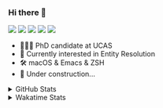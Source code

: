 ### Hi there 👋

[![](https://img.shields.io/badge/-Email-325180?logo=maildotru&logoColor=white&style=flat-square)](mailto:wang@tianshu.me)
[![](https://img.shields.io/badge/-GitHub-black?logo=GitHub&style=flat-square)](https://github.com/tshu-w)
[![](https://img.shields.io/badge/-Telegram-26a5e4?labelColor=fafafa&logo=telegram&style=flat-square)](https://t.me/tshu_w) 
[![](https://img.shields.io/badge/-Twitter-1da1f2?logo=Twitter&logoColor=white&style=flat-square)](https://twitter.com/tshu_w)
[![](https://komarev.com/ghpvc/?username=tshu-w&color=blueviolet&style=flat-square)]()



- 🧑🏻‍🎓 PhD candidate at UCAS
- 🔭 Currently interested in Entity Resolution
- 🛠 macOS & Emacs & ZSH
- 🚧 Under construction...

<details>

<summary>GitHub Stats</summary>

![Tianshu's GitHub stats](https://github-readme-stats.vercel.app/api?username=tshu-w&show_icons=true&theme=buefy&count_private=true)
  
</details>


<details>
  <summary>Wakatime Stats</summary>

  Currently, files accessed by tramp cannot be tracked by wakatime, see https://github.com/wakatime/wakatime-mode/issues/27
  <br>
  
<!--START_SECTION:waka-->
**I'm an Early 🐤** 

```text
🌞 Morning    67 commits     ██████░░░░░░░░░░░░░░░░░░░   24.36% 
🌆 Daytime    146 commits    █████████████░░░░░░░░░░░░   53.09% 
🌃 Evening    56 commits     █████░░░░░░░░░░░░░░░░░░░░   20.36% 
🌙 Night      6 commits      ░░░░░░░░░░░░░░░░░░░░░░░░░   2.18%

```
📅 **I'm Most Productive on Monday** 

```text
Monday       52 commits     ████░░░░░░░░░░░░░░░░░░░░░   18.91% 
Tuesday      43 commits     ████░░░░░░░░░░░░░░░░░░░░░   15.64% 
Wednesday    28 commits     ██░░░░░░░░░░░░░░░░░░░░░░░   10.18% 
Thursday     17 commits     █░░░░░░░░░░░░░░░░░░░░░░░░   6.18% 
Friday       47 commits     ████░░░░░░░░░░░░░░░░░░░░░   17.09% 
Saturday     45 commits     ████░░░░░░░░░░░░░░░░░░░░░   16.36% 
Sunday       43 commits     ████░░░░░░░░░░░░░░░░░░░░░   15.64%

```


📊 **This Week I Spent My Time On** 

```text
💬 Programming Languages: 
sh                       26 hrs 47 mins      ████████████████████░░░░░   81.59% 
Org                      3 hrs 57 mins       ███░░░░░░░░░░░░░░░░░░░░░░   12.07% 
Emacs Lisp               1 hr 53 mins        █░░░░░░░░░░░░░░░░░░░░░░░░   5.76% 
Bash                     11 mins             ░░░░░░░░░░░░░░░░░░░░░░░░░   0.58%

🔥 Editors: 
Zsh                      26 hrs 47 mins      ████████████████████░░░░░   81.59% 
Emacs                    6 hrs 2 mins        ████░░░░░░░░░░░░░░░░░░░░░   18.41%

🐱‍💻 Projects: 
Terminal                 12 hrs 56 mins      █████████░░░░░░░░░░░░░░░░   39.43% 
multimodalER             9 hrs 2 mins        ███████░░░░░░░░░░░░░░░░░░   27.52% 
Unknown Project          3 hrs 57 mins       ███░░░░░░░░░░░░░░░░░░░░░░   12.07% 
deep-learning-project-tem2 hrs 3 mins        █░░░░░░░░░░░░░░░░░░░░░░░░   6.24% 
emacs                    2 hrs               █░░░░░░░░░░░░░░░░░░░░░░░░   6.1%

💻 Operating System: 
Linux                    19 hrs 15 mins      ██████████████░░░░░░░░░░░   58.62% 
Mac                      13 hrs 35 mins      ██████████░░░░░░░░░░░░░░░   41.38%

```

**I Mostly Code in Python** 

```text
Python                   7 repos             █████████░░░░░░░░░░░░░░░░   36.84% 
HTML                     2 repos             ██░░░░░░░░░░░░░░░░░░░░░░░   10.53% 
Emacs Lisp               2 repos             ██░░░░░░░░░░░░░░░░░░░░░░░   10.53% 
JavaScript               2 repos             ██░░░░░░░░░░░░░░░░░░░░░░░   10.53% 
TeX                      2 repos             ██░░░░░░░░░░░░░░░░░░░░░░░   10.53%

```



 Last Updated on 24/12/2021
<!--END_SECTION:waka-->
</details>
